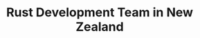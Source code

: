 ---
title: Rust Development Team in New Zealand
permalink: /landings/locations/new-zealand/developer/rust
technology: Rust
location: New Zealand
---